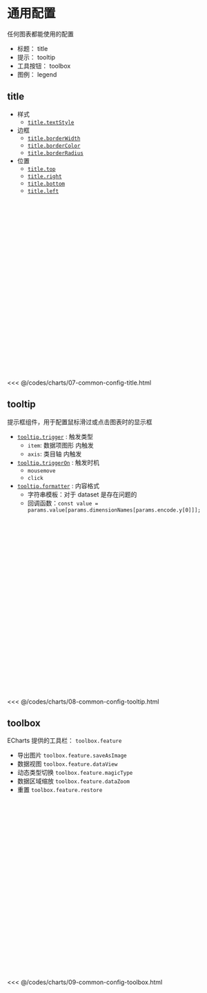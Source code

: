 # 通用配置

任何图表都能使用的配置

* 标题： title
* 提示： tooltip
* 工具按钮： toolbox
* 图例： legend

## title

* 样式
  * [`title.textStyle`](https://echarts.apache.org/zh/option.html#title.textStyle)
* 边框
  * [`title.borderWidth`](https://echarts.apache.org/zh/option.html#title.borderWidth)
  * [`title.borderColor`](https://echarts.apache.org/zh/option.html#title.borderColor)
  * [`title.borderRadius`](https://echarts.apache.org/zh/option.html#title.borderRadius)
* 位置
  * [`title.top`](https://echarts.apache.org/zh/option.html#title.top)
  * [`title.right`](https://echarts.apache.org/zh/option.html#title.right)
  * [`title.bottom`](https://echarts.apache.org/zh/option.html#title.bottom)
  * [`title.left`](https://echarts.apache.org/zh/option.html#title.left)

<div id="box_07-common-config-title" style="width: 600px; height: 400px;"></div>
<script>
  echarts.init(document.querySelector('#box_07-common-config-title')).setOption({
    dataset: {
      dimensions: ['name', 'chinese', 'math'],
      source: [
        { name: '张三', chinese: 60, math: 90 },
        { name: '李四', chinese: 70, math: 80 },
        { name: '王五', chinese: 80, math: 70 },
        { name: '赵六', chinese: 90, math: 60 },
      ],
    },
    title: {
      text: '成绩统计表',
      textStyle: {
        color: 'blue',
      },
      borderWidth: 4,
      borderColor: 'blue',
      borderRadius: 4,
      top: 10,
      left: 20
    },
    xAxis: {
      type: 'category',
    },
    yAxis: {
      type: 'value',
    },
    series: [
      {
        name: '语文',
        type: 'bar',
        encode: {
          x: 'name',
          y: 'chinese',
        }
      },
    ]
  });
</script>

<<< @/codes/charts/07-common-config-title.html

## tooltip

提示框组件，用于配置鼠标滑过或点击图表时的显示框

* [`tooltip.trigger`](https://echarts.apache.org/zh/option.html#tooltip.trigger) : 触发类型
  * `item`: 数据项图形 内触发
  * `axis`: 类目轴 内触发
* [`tooltip.triggerOn`](https://echarts.apache.org/zh/option.html#tooltip.triggerOn) : 触发时机
  * `mousemove`
  * `click`
* [`tooltip.formatter`](https://echarts.apache.org/zh/option.html#tooltip.formatter) : 内容格式
  * 字符串模板：对于 dataset 是存在问题的
  * 回调函数：`const value = params.value[params.dimensionNames[params.encode.y[0]]];`

<div id="box_08-common-config-tooltip" style="width: 600px; height: 400px;"></div>
<script>
  echarts.init(document.querySelector('#box_08-common-config-tooltip')).setOption({
    dataset: {
      dimensions: ['name', 'chinese', 'math'],
      source: [
        { name: '张三', chinese: 60, math: 90 },
        { name: '李四', chinese: 70, math: 80 },
        { name: '王五', chinese: 80, math: 70 },
        { name: '赵六', chinese: 90, math: 60 },
      ],
    },
    tooltip: {
      trigger: 'item',
      triggerOn: 'click',
      formatter(params) {
        const {
          seriesName,
          name,
        } = params;
        const value = params.value[params.dimensionNames[params.encode.y[0]]];
        console.log(params);
        return `${name} 的 ${seriesName} 成绩是 ${value}`;
      }
    },
    xAxis: {
      type: 'category',
    },
    yAxis: {
      type: 'value',
    },
    series: [
      {
        name: '语文',
        type: 'bar',
        encode: {
          x: 'name',
          y: 'chinese',
          tooltip: 'chinese',
        }
      },
    ]
});
</script>

<<< @/codes/charts/08-common-config-tooltip.html

## toolbox

ECharts 提供的工具栏： `toolbox.feature`

* 导出图片 `toolbox.feature.saveAsImage`
* 数据视图 `toolbox.feature.dataView`
* 动态类型切换 `toolbox.feature.magicType`
* 数据区域缩放 `toolbox.feature.dataZoom`
* 重置 `toolbox.feature.restore`

<div id="box_09-common-config-toolbox" style="width: 600px; height: 400px;"></div>
<script>
  echarts.init(document.querySelector('#box_09-common-config-toolbox')).setOption({
    dataset: {
      dimensions: ['name', 'chinese', 'math'],
      source: [
        { name: '张三', chinese: 60, math: 90 },
        { name: '李四', chinese: 70, math: 80 },
        { name: '王五', chinese: 80, math: 70 },
        { name: '赵六', chinese: 90, math: 60 },
      ],
    },
    toolbox: {
      feature: {
        saveAsImage: {},
        dataView: {},
        magicType: {
          type: ['bar', 'line'],
        },
        dataZoom: {},
        restore: {},
      }
    },
    xAxis: {
      type: 'category',
    },
    yAxis: {
      type: 'value',
    },
    series: [
      {
        name: '语文',
        type: 'bar',
        encode: {
          x: 'name',
          y: 'chinese',
          tooltip: 'chinese',
        }
      },
    ]
  });
</script>

<<< @/codes/charts/09-common-config-toolbox.html
